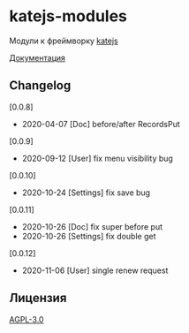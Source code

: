# katejs-modules
Модули к фреймворку [katejs](https://github.com/romannep/katejs)

[Документация](https://docs.katejs.ru/modules/index.html)

## Changelog
[0.0.8]
- 2020-04-07 [Doc] before/after RecordsPut

[0.0.9]
- 2020-09-12 [User] fix menu visibility bug

[0.0.10]
- 2020-10-24 [Settings] fix save bug

[0.0.11]
- 2020-10-26 [Doc] fix super before put
- 2020-10-26 [Settings] fix double get

[0.0.12]
- 2020-11-06 [User] single renew request

## Лицензия
[AGPL-3.0](https://github.com/romannep/katejs-modules/blob/master/LICENSE)


